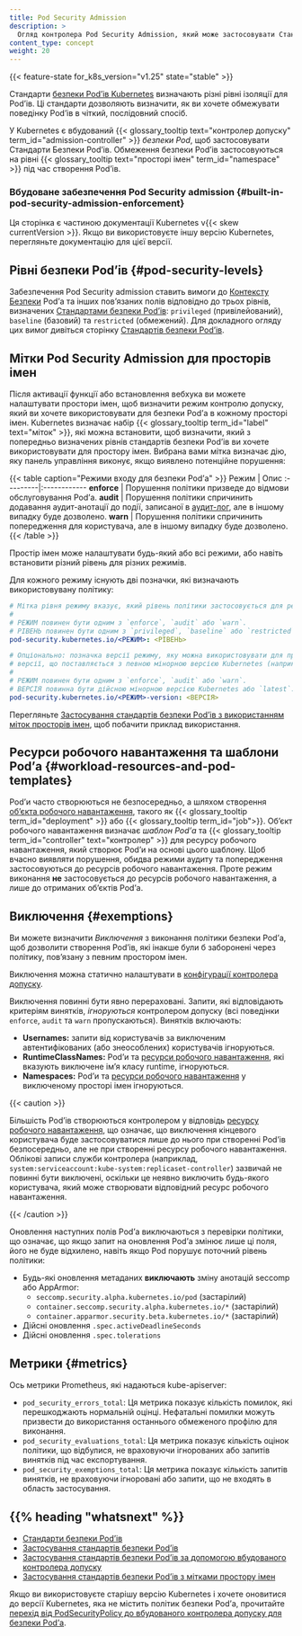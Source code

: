 ```yaml
---
title: Pod Security Admission
description: >
  Огляд контролера Pod Security Admission, який може застосовувати Стандарти Безпеки Podʼів.
content_type: concept
weight: 20
---
```


<!-- overview -->

{{< feature-state for_k8s_version="v1.25" state="stable" >}}

Стандарти [безпеки Podʼів Kubernetes](/docs/concepts/security/pod-security-standards/) визначають різні рівні ізоляції для Podʼів. Ці стандарти дозволяють визначити, як ви хочете обмежувати поведінку Podʼів в чіткий, послідовний спосіб.

У Kubernetes є вбудований {{< glossary_tooltip text="контролер допуску" term_id="admission-controller" >}} _безпеки Pod_, щоб застосовувати Стандарти Безпеки Podʼів. Обмеження безпеки Podʼів застосовуються на рівні {{< glossary_tooltip text="просторі імен" term_id="namespace" >}} під час створення Podʼів.

### Вбудоване забезпечення Pod Security admission {#built-in-pod-security-admission-enforcement}

Ця сторінка є частиною документації Kubernetes v{{< skew currentVersion >}}. Якщо ви використовуєте іншу версію Kubernetes, перегляньте документацію для цієї версії.

<!-- body -->

## Рівні безпеки Podʼів {#pod-security-levels}

Забезпечення Pod Security admission ставить вимоги до [Контексту Безпеки](/docs/tasks/configure-pod-container/security-context/) Podʼа та інших повʼязаних полів відповідно до трьох рівнів, визначених [Стандартами безпеки Podʼів](/docs/concepts/security/pod-security-standards): `privileged` (привілейований), `baseline` (базовий) та `restricted` (обмежений). Для докладного огляду цих вимог дивіться сторінку [Стандартів безпеки Podʼів](/docs/concepts/security/pod-security-standards).

## Мітки Pod Security Admission для просторів імен

Після активації функції або встановлення вебхука ви можете налаштувати простори імен, щоб визначити режим контролю допуску, який ви хочете використовувати для безпеки Podʼа в кожному просторі імен. Kubernetes визначає набір {{< glossary_tooltip term_id="label" text="міток" >}}, які можна встановити, щоб визначити, який з попередньо визначених рівнів стандартів безпеки Podʼів ви хочете використовувати для простору імен. Вибрана вами мітка визначає дію, яку панель управління виконує, якщо виявлено потенційне порушення:

{{< table caption="Режими входу для безпеки Podʼа" >}}
Режим | Опис
:---------|:------------
**enforce** | Порушення політики призведе до відмови обслуговування Podʼа.
**audit** | Порушення політики спричинить додавання аудит-анотації до події, записаної в [аудит-лог](/docs/tasks/debug/debug-cluster/audit/), але в іншому випадку буде дозволено.
**warn** | Порушення політики спричинить попередження для користувача, але в іншому випадку буде дозволено.
{{< /table >}}

Простір імен може налаштувати будь-який або всі режими, або навіть встановити різний рівень для різних режимів.

Для кожного режиму існують дві позначки, які визначають використовувану політику:

```yaml
# Мітка рівня режиму вказує, який рівень політики застосовується для режиму.
#
# РЕЖИМ повинен бути одним з `enforce`, `audit` або `warn`.
# РІВЕНЬ повинен бути одним з `privileged`, `baseline` або `restricted`.
pod-security.kubernetes.io/<РЕЖИМ>: <РІВЕНЬ>

# Опціонально: позначка версії режиму, яку можна використовувати для привʼязки політики до
# версії, що поставляється з певною мінорною версією Kubernetes (наприклад, v{{< skew currentVersion >}}).
#
# РЕЖИМ повинен бути одним з `enforce`, `audit` або `warn`.
# ВЕРСІЯ повинна бути дійсною мінорною версією Kubernetes або `latest`.
pod-security.kubernetes.io/<РЕЖИМ>-version: <ВЕРСІЯ>
```

Перегляньте [Застосування стандартів безпеки Podʼів з використанням міток просторів імен](/docs/tasks/configure-pod-container/enforce-standards-namespace-labels), щоб побачити приклад використання.

## Ресурси робочого навантаження та шаблони Podʼа {#workload-resources-and-pod-templates}

Podʼи часто створюються не безпосередньо, а шляхом створення [обʼєкта робочого навантаження](/docs/concepts/workloads/controllers/), такого як {{< glossary_tooltip term_id="deployment" >}} або {{< glossary_tooltip term_id="job">}}. Обʼєкт робочого навантаження визначає _шаблон Podʼа_ та {{< glossary_tooltip term_id="controller" text="контролер" >}} для ресурсу робочого навантаження, який створює Podʼи на основі цього шаблону. Щоб вчасно виявляти порушення, обидва режими аудиту та попередження застосовуються до ресурсів робочого навантаження. Проте режим виконання **не** застосовується до ресурсів робочого навантаження, а лише до отриманих обʼєктів Podʼа.

## Виключення {#exemptions}

Ви можете визначити _Виключення_ з виконання політики безпеки Podʼа, щоб дозволити створення Podʼів, які інакше були б заборонені через політику, повʼязану з певним простором імен.

Виключення можна статично налаштувати в [конфігурації контролера допуску](/docs/tasks/configure-pod-container/enforce-standards-admission-controller/#configure-the-admission-controller).

Виключення повинні бути явно перераховані. Запити, які відповідають критеріям винятків, _ігноруються_ контролером допуску (всі поведінки `enforce`, `audit` та `warn` пропускаються). Винятків включають:

- **Usernames:** запити від користувачів за виключеним автентифікованих (або знеособлених) користувачів ігноруються.
- **RuntimeClassNames:** Podʼи та [ресурси робочого навантаження](#workload-resources-and-pod-templates), які вказують виключене імʼя класу runtime, ігноруються.
- **Namespaces:** Podʼи та [ресурси робочого навантаження](#workload-resources-and-pod-templates) у виключеному просторі імен ігноруються.

{{< caution >}}

Більшість Podʼів створюються контролером у відповідь [ресурсу робочого навантаження](#workload-resources-and-pod-templates), що означає, що виключення кінцевого користувача буде застосовуватися лише до нього при створенні Podʼів безпосередньо, але не при створенні ресурсу робочого навантаження. Облікові записи служби контролера (наприклад, `system:serviceaccount:kube-system:replicaset-controller`) зазвичай не повинні бути виключені, оскільки це неявно виключить будь-якого користувача, який може створювати відповідний ресурс робочого навантаження.

{{< /caution >}}

Оновлення наступних полів Podʼа виключаються з перевірки політики, що означає, що якщо запит на оновлення Podʼа змінює лише ці поля, його не буде відхилено, навіть якщо Pod порушує поточний рівень політики:

- Будь-які оновлення метаданих **виключають** зміну анотацій seccomp або AppArmor:
  - `seccomp.security.alpha.kubernetes.io/pod` (застарілий)
  - `container.seccomp.security.alpha.kubernetes.io/*` (застарілий)
  - `container.apparmor.security.beta.kubernetes.io/*` (застарілий)
- Дійсні оновлення `.spec.activeDeadlineSeconds`
- Дійсні оновлення `.spec.tolerations`

## Метрики {#metrics}

Ось метрики Prometheus, які надаються kube-apiserver:

- `pod_security_errors_total`: Ця метрика показує кількість помилок, які перешкоджають нормальній оцінці. Нефатальні помилки можуть призвести до використання останнього обмеженого профілю для виконання.
- `pod_security_evaluations_total`: Ця метрика показує кількість оцінок політики, що відбулися, не враховуючи ігнорованих або запитів винятків під час експортування.
- `pod_security_exemptions_total`: Ця метрика показує кількість запитів винятків, не враховуючи ігноровані або запити, що не входять в область застосування.

## {{% heading "whatsnext" %}}

- [Стандарти безпеки Podʼів](/docs/concepts/security/pod-security-standards)
- [Застосування стандартів безпеки Podʼів](/docs/setup/best-practices/enforcing-pod-security-standards)
- [Застосування стандартів безпеки Podʼів за допомогою вбудованого контролера допуску](/docs/tasks/configure-pod-container/enforce-standards-admission-controller)
- [Застосування стандартів безпеки Podʼів з мітками простору імен](/docs/tasks/configure-pod-container/enforce-standards-namespace-labels)

Якщо ви використовуєте старішу версію Kubernetes і хочете оновитися до версії Kubernetes, яка не містить політик безпеки Podʼа, прочитайте [перехід від PodSecurityPolicy до вбудованого контролера допуску для безпеки Podʼа](/docs/tasks/configure-pod-container/migrate-from-psp).
